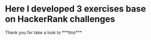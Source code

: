 # Here I developed 3 exercises base on HackerRank challenges

<p>Thank you for take a look to ***this***</p>